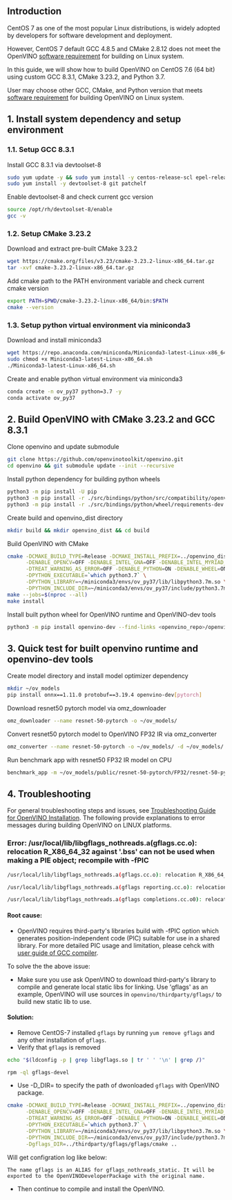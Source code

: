 ## Introduction 
CentOS 7 as one of the most popular Linux distributions, is widely adopted by developers for software development and deployment.

However, CentOS 7 default GCC 4.8.5 and CMake 2.8.12 does not meet the OpenVINO [software requirement](https://github.com/openvinotoolkit/openvino/wiki/BuildingForLinux#software-requirements) for building on Linux system.

In this guide, we will show how to build OpenVINO on CentOS 7.6 (64 bit) using custom GCC 8.3.1, CMake 3.23.2, and Python 3.7. 

User may choose other GCC, CMake, and Python version that meets [software requirement](https://github.com/openvinotoolkit/openvino/wiki/BuildingForLinux#software-requirements) for building OpenVINO on Linux system.

## 1. Install system dependency and setup environment
### 1.1. Setup GCC 8.3.1
Install GCC 8.3.1 via devtoolset-8 
```sh
sudo yum update -y && sudo yum install -y centos-release-scl epel-release
sudo yum install -y devtoolset-8 git patchelf
```
Enable devtoolset-8 and check current gcc version
```sh
source /opt/rh/devtoolset-8/enable
gcc -v 
```

### 1.2. Setup CMake 3.23.2
Download and extract pre-built CMake 3.23.2
```sh
wget https://cmake.org/files/v3.23/cmake-3.23.2-linux-x86_64.tar.gz
tar -xvf cmake-3.23.2-linux-x86_64.tar.gz
```
Add cmake path to the PATH environment variable and check current cmake version
```sh
export PATH=$PWD/cmake-3.23.2-linux-x86_64/bin:$PATH
cmake --version
```
### 1.3. Setup python virtual environment via miniconda3
Download and install miniconda3
```sh
wget https://repo.anaconda.com/miniconda/Miniconda3-latest-Linux-x86_64.sh
sudo chmod +x Miniconda3-latest-Linux-x86_64.sh
./Miniconda3-latest-Linux-x86_64.sh
```
Create and enable python virtual environment via miniconda3
```sh
conda create -n ov_py37 python=3.7 -y
conda activate ov_py37
```

## 2. Build OpenVINO with CMake 3.23.2 and GCC 8.3.1
Clone openvino and update submodule
```sh
git clone https://github.com/openvinotoolkit/openvino.git
cd openvino && git submodule update --init --recursive
```
Install python dependency for building python wheels
```sh
python3 -m pip install -U pip 
python3 -m pip install -r ./src/bindings/python/src/compatibility/openvino/requirements-dev.txt
python3 -m pip install -r ./src/bindings/python/wheel/requirements-dev.txt
```
Create build and openvino_dist directory
```sh
mkdir build && mkdir openvino_dist && cd build
```
Build OpenVINO with CMake
```sh
cmake -DCMAKE_BUILD_TYPE=Release -DCMAKE_INSTALL_PREFIX=../openvino_dist \
      -DENABLE_OPENCV=OFF -DENABLE_INTEL_GNA=OFF -DENABLE_INTEL_MYRIAD_COMMON=OFF \
      -DTREAT_WARNING_AS_ERROR=OFF -DENABLE_PYTHON=ON -DENABLE_WHEEL=ON \
      -DPYTHON_EXECUTABLE=`which python3.7` \
      -DPYTHON_LIBRARY=~/miniconda3/envs/ov_py37/lib/libpython3.7m.so \
      -DPYTHON_INCLUDE_DIR=~/miniconda3/envs/ov_py37/include/python3.7m  ..
make --jobs=$(nproc --all)
make install
```
Install built python wheel for OpenVINO runtime and OpenVINO-dev tools
```sh
python3 -m pip install openvino-dev --find-links <openvino_repo>/openvino_dist/tools
```

## 3. Quick test for built openvino runtime and openvino-dev tools
Create model directory and install model optimizer dependency
```sh
mkdir ~/ov_models
pip install onnx==1.11.0 protobuf==3.19.4 openvino-dev[pytorch]
```
Download resnet50 pytorch model via omz_downloader
```sh
omz_downloader --name resnet-50-pytorch -o ~/ov_models/
```
Convert resnet50 pytorch model to OpenVINO FP32 IR via omz_converter
```sh
omz_converter --name resnet-50-pytorch -o ~/ov_models/ -d ~/ov_models/
```
Run benchmark app with resnet50 FP32 IR model on CPU
```sh
benchmark_app -m ~/ov_models/public/resnet-50-pytorch/FP32/resnet-50-pytorch.xml -d CPU
```

## 4. Troubleshooting
For general troubleshooting steps and issues, see [Troubleshooting Guide for OpenVINO Installation](https://docs.openvino.ai/2022.2/openvino_docs_get_started_guide_troubleshooting.html). The following provide explanations to error messages during building OpenVINO on LINUX platforms.

### Error: /usr/local/lib/libgflags_nothreads.a(gflags.cc.o): relocation R_X86_64_32 against '.bss' can not be used when making a PIE object; recompile with \-fPIC

```sh
/usr/local/lib/libgflags_nothreads.a(gflags.cc.o): relocation R_X86_64_32 against '.bss' can not be used when making a PIE object; recompile with -fPIC

/usr/local/lib/libgflags_nothreads.a(gflags reporting.cc.o): relocation R_X86_64_32 against symbol '__pthread key create@@GLIBC 2.2.5' can not be used when making a PIE object; recompile with -fPIC

/usr/local/lib/libgflags_nothreads.a(gflags completions.cc.o0): relocation R_X86 64 32S against symbol '__ZNSs4 Rep20 S empty _rep_storageE@@GLIBCXX_3.4' can not be used when making a PIE object; recompile with -fPIC
```
#### Root cause:
- OpenVINO requires third-party's libraries build with -fPIC option which generates position-independent code (PIC) suitable for use in a shared library. For more detailed PIC usage and limitation, please cehck with [user guide of GCC compiler](https://gcc.gnu.org/onlinedocs/gcc/Code-Gen-Options.html#Code-Gen-Options).

To solve the the above issue:
- Make sure you use ask OpenVINO to download third-party's library to compile and generate local static libs for linking. Use 'gflags' as an example, OpenVINO will use sources in `openvino/thirdparty/gflags/` to build new static lib to use.

#### Solution:

- Remove CentOS-7 installed `gflags` by running `yum remove gflags` and any other installation of `gflags`.
- Verify that `gflags` is removed
```sh
echo "$(ldconfig -p | grep libgflags.so | tr ' ' '\n' | grep /)"

rpm -ql gflags-devel
```
- Use -D<packagename>_DIR=<your custom path> to specify the path of dwonloaded `gflags` with OpenVINO package.
```sh
cmake -DCMAKE_BUILD_TYPE=Release -DCMAKE_INSTALL_PREFIX=../openvino_dist \
      -DENABLE_OPENCV=OFF -DENABLE_INTEL_GNA=OFF -DENABLE_INTEL_MYRIAD_COMMON=OFF \
      -DTREAT_WARNING_AS_ERROR=OFF -DENABLE_PYTHON=ON -DENABLE_WHEEL=ON \
      -DPYTHON_EXECUTABLE=`which python3.7` \
      -DPYTHON_LIBRARY=~/miniconda3/envs/ov_py37/lib/libpython3.7m.so \
      -DPYTHON_INCLUDE_DIR=~/miniconda3/envs/ov_py37/include/python3.7m \
      -Dgflags_DIR=../thirdparty/gflags/gflags/cmake ..
```
Will get configration log like below:

`The name gflags is an ALIAS for gflags_nothreads_static. It will be exported to the OpenVINODeveloperPackage with the original name.`
- Then continue to compile and install the OpenVINO.


 


